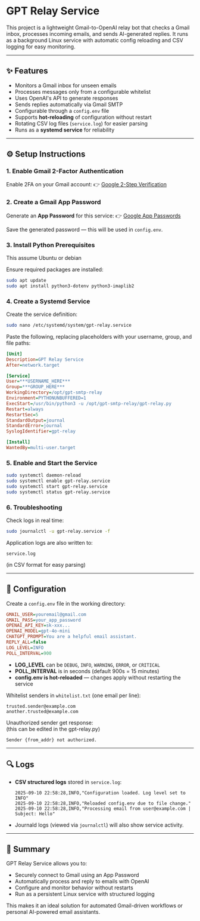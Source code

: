 # GPT Relay Service

This project is a lightweight Gmail-to-OpenAI relay bot that checks a Gmail inbox, processes incoming emails, and sends AI-generated replies. It runs as a background Linux service with automatic config reloading and CSV logging for easy monitoring.

---

## ✨ Features

* Monitors a Gmail inbox for unseen emails
* Processes messages only from a configurable whitelist
* Uses OpenAI's API to generate responses
* Sends replies automatically via Gmail SMTP
* Configurable through a `config.env` file
* Supports **hot-reloading** of configuration without restart
* Rotating CSV log files (`service.log`) for easier parsing
* Runs as a **systemd service** for reliability

---

## ⚙️ Setup Instructions

### 1. Enable Gmail 2-Factor Authentication

Enable 2FA on your Gmail account:
👉 [Google 2-Step Verification](https://myaccount.google.com/signinoptions/two-step-verification)

### 2. Create a Gmail App Password

Generate an **App Password** for this service:
👉 [Google App Passwords](https://myaccount.google.com/apppasswords)

Save the generated password — this will be used in `config.env`.

### 3. Install Python Prerequisites<br>
This assume Ubuntu or debian

Ensure required packages are installed:

```bash
sudo apt update
sudo apt install python3-dotenv python3-imaplib2
```

### 4. Create a Systemd Service

Create the service definition:

```bash
sudo nano /etc/systemd/system/gpt-relay.service
```

Paste the following, replacing placeholders with your username, group, and file paths:

```ini
[Unit]
Description=GPT Relay Service
After=network.target

[Service]
User=***USERNAME_HERE***
Group=***GROUP_HERE***
WorkingDirectory=/opt/gpt-smtp-relay
Environment=PYTHONUNBUFFERED=1
ExecStart=/usr/bin/python3 -u /opt/gpt-smtp-relay/gpt-relay.py
Restart=always
RestartSec=5
StandardOutput=journal
StandardError=journal
SyslogIdentifier=gpt-relay

[Install]
WantedBy=multi-user.target
```

### 5. Enable and Start the Service

```bash
sudo systemctl daemon-reload
sudo systemctl enable gpt-relay.service
sudo systemctl start gpt-relay.service
sudo systemctl status gpt-relay.service
```

### 6. Troubleshooting

Check logs in real time:

```bash
sudo journalctl -u gpt-relay.service -f
```

Application logs are also written to:

```
service.log
```

(in CSV format for easy parsing)

---

## 📄 Configuration

Create a `config.env` file in the working directory:

```ini
GMAIL_USER=youremail@gmail.com
GMAIL_PASS=your_app_password
OPENAI_API_KEY=sk-xxx...
OPENAI_MODEL=gpt-4o-mini
CHATGPT_PROMPT=You are a helpful email assistant.
REPLY_ALL=false
LOG_LEVEL=INFO
POLL_INTERVAL=900
```

* **LOG\_LEVEL** can be `DEBUG`, `INFO`, `WARNING`, `ERROR`, or `CRITICAL`
* **POLL\_INTERVAL** is in seconds (default 900s = 15 minutes)
* **config.env is hot-reloaded** — changes apply without restarting the service

Whitelist senders in `whitelist.txt` (one email per line):

```
trusted.sender@example.com
another.trusted@example.com
```

Unauthorized sender get response:<br>
(this can be edited in the gpt-relay.py)
```
Sender {from_addr} not authorized.
```

---

## 🔍 Logs

* **CSV structured logs** stored in `service.log`:

  ```csv
  2025-09-10 22:58:28,INFO,"Configuration loaded. Log level set to INFO"
  2025-09-10 22:58:28,INFO,"Reloaded config.env due to file change."
  2025-09-10 22:58:28,INFO,"Processing email from user@example.com | Subject: Hello"
  ```

* Journald logs (viewed via `journalctl`) will also show service activity.

---

## 🚀 Summary

GPT Relay Service allows you to:

* Securely connect to Gmail using an App Password
* Automatically process and reply to emails with OpenAI
* Configure and monitor behavior without restarts
* Run as a persistent Linux service with structured logging

This makes it an ideal solution for automated Gmail-driven workflows or personal AI-powered email assistants.
